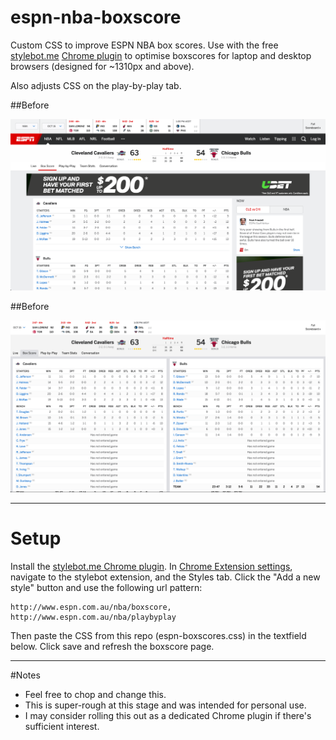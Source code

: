 # espn-nba-boxscore
Custom CSS to improve ESPN NBA box scores. Use with the free [stylebot.me](http://stylebot.me/) [Chrome plugin](https://chrome.google.com/webstore/detail/stylebot/oiaejidbmkiecgbjeifoejpgmdaleoha) to optimise boxscores for laptop and desktop browsers (designed for ~1310px and above). 

Also adjusts CSS on the play-by-play tab.

##Before

![Before](https://github.com/lenymo/espn-nba-boxscore/blob/master/espn-boxscores-before.png)

##Before

![After](https://github.com/lenymo/espn-nba-boxscore/blob/master/espn-boxscores-after.png)

---

# Setup

Install the [stylebot.me Chrome plugin](https://chrome.google.com/webstore/detail/stylebot/oiaejidbmkiecgbjeifoejpgmdaleoha). In [Chrome Extension settings](chrome://extensions/), navigate to the stylebot extension, and the Styles tab. Click the "Add a new style" button and use the following url pattern:

    http://www.espn.com.au/nba/boxscore, http://www.espn.com.au/nba/playbyplay

Then paste the CSS from this repo (espn-boxscores.css) in the textfield below. Click save and refresh the boxscore page.

---

#Notes

- Feel free to chop and change this.
- This is super-rough at this stage and was intended for personal use.
- I may consider rolling this out as a dedicated Chrome plugin if there's sufficient interest.